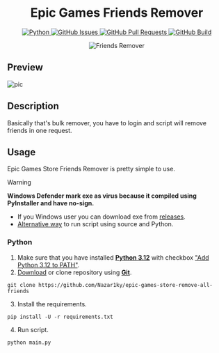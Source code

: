 <h1 align="center">Epic Games Friends Remover</h1>

<p align="center">
    <a href="https://www.python.org/downloads/release/python-3126/" align="center">
        <img alt="Python" src="https://img.shields.io/badge/python-3.12-blue?logo=python&style=for-the-badge&logoColor=white">
    </a>
    <a href="https://github.com/Nazar1ky/epic-games-store-remove-all-friends/issues" align="center">
        <img alt="GitHub Issues" src="https://img.shields.io/github/issues/Nazar1ky/epic-games-store-remove-all-friends?logo=github&style=for-the-badge">
    </a>
    <a href="https://github.com/Nazar1ky/epic-games-store-remove-all-friends/pulls" align="center">
        <img alt="GitHub Pull Requests" src="https://img.shields.io/github/issues-pr/Nazar1ky/epic-games-store-remove-all-friends?logo=github&style=for-the-badge">
    </a>
    <a href="https://github.com/Nazar1ky/epic-games-store-remove-all-friends/actions" align="center">
        <img alt="GitHub Build" src="https://img.shields.io/github/actions/workflow/status/Nazar1ky/epic-games-store-remove-all-friends/actions.yaml?logo=github&style=for-the-badge">
    </a>
</p>

<div align="center">
  <img src="https://github.com/user-attachments/assets/e5c37dd5-6389-4d83-b9e2-f2bc2e71cbb6" alt="Friends Remover"/>
</div>

## Preview
![pic](https://github.com/user-attachments/assets/36e140fe-1aa4-4502-b095-54b744569d91)

## Description
Basically that's bulk remover, you have to login and script will remove friends in one request.

## Usage
Epic Games Store Friends Remover is pretty simple to use.

> [!WARNING]
> **Windows Defender mark exe as virus because it compiled using PyInstaller and have no-sign.**

* If you Windows user you can download exe from [releases](https://github.com/Nazar1ky/epic-games-store-remove-all-friends/releases).
* [Alternative way](https://github.com/Nazar1ky/epic-games-store-remove-all-friends?tab=readme-ov-file#python) to run script using source and Python.

### Python
1. Make sure that you have installed [**Python 3.12**](https://www.python.org/downloads/) with checkbox ["Add Python 3.12 to PATH"](https://miro.medium.com/v2/resize:fit:1344/0*7nOyowsPsGI19pZT.png).
3. [Download](https://github.com/Nazar1ky/epic-games-store-remove-all-friends/archive/refs/heads/main.zip) or clone repository using [**Git**](https://git-scm.com/downloads).
```
git clone https://github.com/Nazar1ky/epic-games-store-remove-all-friends
```
3. Install the requirements.
```
pip install -U -r requirements.txt
```
4. Run script.
```
python main.py
```
